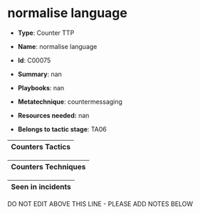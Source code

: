 # normalise language

* **Type**: Counter TTP

* **Name**: normalise language

* **Id**: C00075

* **Summary**: nan

* **Playbooks**: nan

* **Metatechnique**: countermessaging

* **Resources needed:** nan

* **Belongs to tactic stage**: TA06


| Counters Tactics |
| ---------------- |



| Counters Techniques |
| ------------------- |



| Seen in incidents |
| ----------------- |

DO NOT EDIT ABOVE THIS LINE - PLEASE ADD NOTES BELOW